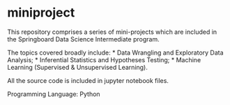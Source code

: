 # miniproject

This repository comprises a series of mini-projects which are included in the Springboard Data Science Intermediate 
program.

The topics covered broadly include:
                          * Data Wrangling and Exploratory Data Analysis;
                          * Inferential Statistics and Hypotheses Testing;
                          * Machine Learning (Supervised & Unsupervised Learning).

All the source code is included in jupyter notebook files.

Programming Language: Python
